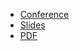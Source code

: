 * [Conference](https://fosdem.org/2022/schedule/event/moniobserv2022open/)
* [Slides](https://docs.google.com/presentation/d/1VOrfGd5oroZVC3V0-ZpEmhx3SSogoLiCXV6t_a8DsN0/)
* [PDF](2022-02-06--FOSDEM_Monitoring_and_Observability_Openin.pdf)
